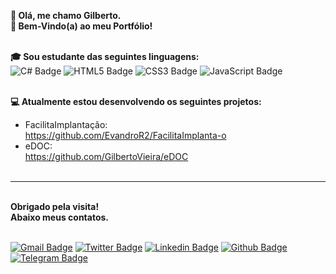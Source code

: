 <b>👋 Olá, me chamo Gilberto.</b><br>
<b>📰 Bem-Vindo(a) ao meu Portfólio!</b><br><br>

<b>🎓 Sou estudante das seguintes linguagens:</b><br>
    ![C# Badge](https://img.shields.io/badge/C%23-239120?style=for-the-badge&logo=c-sharp&logoColor=white)
    ![HTML5 Badge](https://img.shields.io/badge/HTML5-E34F26?style=for-the-badge&logo=html5&logoColor=white)
    ![CSS3 Badge](https://img.shields.io/badge/CSS3-1572B6?style=for-the-badge&logo=css3&logoColor=white)
    ![JavaScript Badge](https://img.shields.io/badge/JavaScript-323330?style=for-the-badge&logo=javascript&logoColor=F7DF1E)<br><br>

<b>💻 Atualmente estou desenvolvendo os seguintes projetos:</b><br>

- FacilitaImplantação:<br>https://github.com/EvandroR2/FacilitaImplanta-o<br>
- eDOC:<br>https://github.com/GilbertoVieira/eDOC</b><br><br>

------------------------------------
<br>
<b>Obrigado pela visita!</b><br>
<b>Abaixo meus contatos.</b><br><br>

[![Gmail Badge](https://img.shields.io/badge/Gmail-D14836?style=for-the-badge&logo=gmail&logoColor=white&link=mailto:gilbertovieira.rj@gmail.com)](mailto:gilbertovieira.rj@gmail.com)
[![Twitter Badge](https://img.shields.io/badge/Twitter-1DA1F2?style=for-the-badge&logo=twitter&logoColor=white&link=https://twitter.com/gilbertvieirarj)](https://twitter.com/gilbertvieirarj)
[![Linkedin Badge](https://img.shields.io/badge/LinkedIn-0077B5?style=for-the-badge&logo=linkedin&logoColor=white&link=https://www.linkedin.com/in/gilbertorodvieirap/)](https://www.linkedin.com/in/gilbertorodvieirap/)
[![Github Badge](https://img.shields.io/badge/GitHub-100000?style=for-the-badge&logo=github&logoColor=white&link=https://github.com/GilbertoVieira)](https://github.com/GilbertoVieira)
[![Telegram Badge](https://img.shields.io/badge/Telegram-2CA5E0?style=for-the-badge&logo=telegram&logoColor=white&link=https://telegram.me/gilbertovieirarj)](https://telegram.me/gilbertovieirarj)
